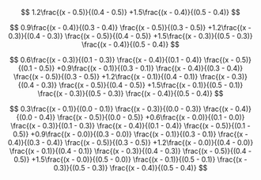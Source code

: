 $$
1.2\frac{(x - 0.5)}{(0.4 - 0.5)}
+1.5\frac{(x - 0.4)}{(0.5 - 0.4)}
$$

$$
0.9\frac{(x - 0.4)}{(0.3 - 0.4)}
\frac{(x - 0.5)}{(0.3 - 0.5)}
+1.2\frac{(x - 0.3)}{(0.4 - 0.3)}
\frac{(x - 0.5)}{(0.4 - 0.5)}
+1.5\frac{(x - 0.3)}{(0.5 - 0.3)}
\frac{(x - 0.4)}{(0.5 - 0.4)}
$$

$$
0.6\frac{(x - 0.3)}{(0.1 - 0.3)}
\frac{(x - 0.4)}{(0.1 - 0.4)}
\frac{(x - 0.5)}{(0.1 - 0.5)}
+0.9\frac{(x - 0.1)}{(0.3 - 0.1)}
\frac{(x - 0.4)}{(0.3 - 0.4)}
\frac{(x - 0.5)}{(0.3 - 0.5)}
+1.2\frac{(x - 0.1)}{(0.4 - 0.1)}
\frac{(x - 0.3)}{(0.4 - 0.3)}
\frac{(x - 0.5)}{(0.4 - 0.5)}
+1.5\frac{(x - 0.1)}{(0.5 - 0.1)}
\frac{(x - 0.3)}{(0.5 - 0.3)}
\frac{(x - 0.4)}{(0.5 - 0.4)}
$$

$$
0.3\frac{(x - 0.1)}{(0.0 - 0.1)}
\frac{(x - 0.3)}{(0.0 - 0.3)}
\frac{(x - 0.4)}{(0.0 - 0.4)}
\frac{(x - 0.5)}{(0.0 - 0.5)}
+0.6\frac{(x - 0.0)}{(0.1 - 0.0)}
\frac{(x - 0.3)}{(0.1 - 0.3)}
\frac{(x - 0.4)}{(0.1 - 0.4)}
\frac{(x - 0.5)}{(0.1 - 0.5)}
+0.9\frac{(x - 0.0)}{(0.3 - 0.0)}
\frac{(x - 0.1)}{(0.3 - 0.1)}
\frac{(x - 0.4)}{(0.3 - 0.4)}
\frac{(x - 0.5)}{(0.3 - 0.5)}
+1.2\frac{(x - 0.0)}{(0.4 - 0.0)}
\frac{(x - 0.1)}{(0.4 - 0.1)}
\frac{(x - 0.3)}{(0.4 - 0.3)}
\frac{(x - 0.5)}{(0.4 - 0.5)}
+1.5\frac{(x - 0.0)}{(0.5 - 0.0)}
\frac{(x - 0.1)}{(0.5 - 0.1)}
\frac{(x - 0.3)}{(0.5 - 0.3)}
\frac{(x - 0.4)}{(0.5 - 0.4)}
$$

